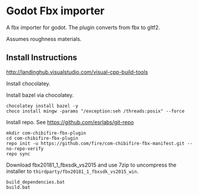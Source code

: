 # Godot Fbx importer

A fbx importer for godot. The plugin converts from fbx to gltf2. 

Assumes roughness materials.

## Install Instructions

http://landinghub.visualstudio.com/visual-cpp-build-tools

Install chocolatey.

Install bazel via chocolatey.

```
chocolatey install bazel -y
choco install mingw -params "/exception:seh /threads:posix" --force
```

Install repo. See https://github.com/esrlabs/git-repo

```
mkdir com-chibifire-fbx-plugin
cd com-chibifire-fbx-plugin
repo init -u https://github.com/fire/com-chibifire-fbx-manifest.git --no-repo-verify
repo sync
```

Download fbx20181_1_fbxsdk_vs2015 and use 7zip to uncompress the installer to `thirdparty/fbx20181_1_fbxsdk_vs2015_win`.

```
build_dependencies.bat
build.bat
```
